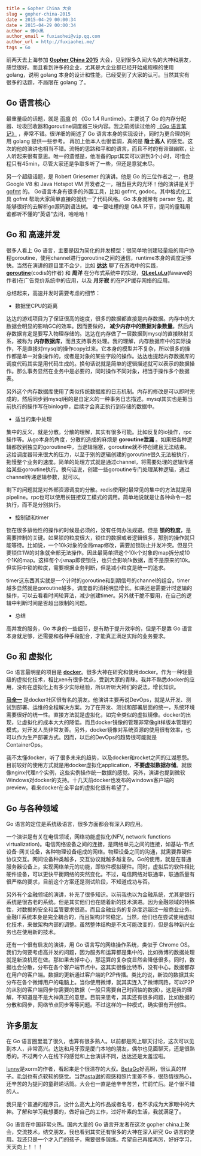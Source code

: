 ```ini

title = Gopher China 大会
slug = gopher-china-2015
date = 2015-04-29 00:00:34
date = 2015-04-29 00:00:34
author = 傅小黑
author_email = fuxiaohei@vip.qq.com
author_url = http://fuxiaohei.me/
tags = Go

```

前两天去上海参加 [**Gopher China 2015**](http://gopherchina.org) 大会，见到很多久闻大名的大神和朋友，感觉很好。而且看到许多的企业，尤其是大企业都已经开始成规模的使用 golang，说明 golang 本身的设计和性能，已经受到了大家的认可。当然其实有很多的话题，不局限在 golang 了。

<!--more-->

## Go 语言核心

最重量级的话题，就是 [雨痕](http://weibo.com/qyuhen) 的 《Go 1.4 Runtime》。主要说了 Go 的内存分配器、垃圾回收器和goroutine调度器三块内容。我之前阅读过他的 [《Go 语言笔记》](https://github.com/qyuhen/book) ，非常不错。很详细的阐述了 Go 语言本身的实现设计，同时为更合理的利用 golang 提供一些参考。 再加上他本人也很低调，真的是 **隐士高人** 的感觉。这次的他的演讲也相当不错。流畅的思路和平和的语言，而且不时的有诙谐幽默，让人听起来很有意思。唯一的遗憾是，他准备的ppt其实可以讲到3个小时，可惜会程只有45min，尽管大家还是争取多听了一些，但还是意犹未尽。

另一个超级话题，是 Robert Griesemer 的演讲。他是 Go 的三位作者之一，也是 Google V8 和 Java Hotspot VM 开发者之一，相当巨大的光环！他的演讲是关于 [gofmt](https://golang.org/cmd/gofmt/) 的。 Go语言本身有很多的外围工具，比如 gofmt, godoc。其中格式化工具 gofmt 帮助大家简单直接的就统一了代码风格。Go 本身就带有 parser 包，就能够很好的去解析go源码到语法树。 唯一要吐槽的是 Q&A 环节，提问的童鞋用谁都听不懂的“英语”去问，哈哈哈！


## Go 和 高速并发

很多人看上 Go 语言，主要是因为简化的并发模型：很简单地创建轻量级的用户协程goroutine，使用channel进行goroutine之间的通信，runtime本身的调度足够快。当然在演讲的题目里不会少，比如 [**达达**](http://weibo.com/unbe) 聊了在游戏中的实践，[**goroutine**](http://weibo.com/chuangyiyongpin)(codis的作者) 和 **周洋** 在分布式系统中的实现，[**QLeeLuLu**](http://weibo.com/qleelulu)(fawave的作者)在广告竞价系统中的应用，以及 **月牙寂** 的在P2P缓存网络的应用。

总结起来，高速并发时需要考虑的细节：

* 数据里CPU的距离

达达的游戏项目为了保证很高的速度，很多的数据都直接是内存数据。内存中的大数据会明显的影响GC的效率。因而要做的， **减少内存中的数据对象数量**。然后内存数据肯定是要写入物理存储的。达达在内存做了一层数据到mysql的直接映射关系，被称为 **内存数据库**，而且支持事务处理。我的理解，内存数据库中的实际操作，不是直接对mysql的操作copy过来。它本身的模型并不复杂，所以很多的操作都是单一对象操作的，或者是对象的某些字段的操作。达达也提起内存数据库的调度代码其实是用代码生成的。换句话说就是简单的逻辑描述就可以表示的数据操作。那么事务显然在业务中是必要的，同时操作不同对象，相当于操作多个数据表。

另外这个内存数据库使用了类似传统数据库的日志机制。内存的修改是可以即时完成的，然后同步到mysql用的是自定义的一种事务日志描述。mysql其实也是把当前执行的操作写在binlog中，后续才会真正执行到存储的数据中。

* 适当的集中处理

集中的反义，就是分散。分散的理解，其实有很多可能。比如反复的io操作，rpc操作等。从go本身的角度，分散的造成的麻烦是 **goroutine泄漏** 。如果把各种逻辑都放到独立的goroutine中，当逻辑阻塞，goroutine就不停创建且无法结束。这给调度器带来很大的压力，以至于别的逻辑创建的goroutine很久无法被执行，拖慢整个业务的速度。简单的处理方式就是通过channel，将需要处理的逻辑传递给某些goroutine执行。换句话说，创建一些goroutine专门处理某种逻辑，通过channel传递逻辑参数，就可以。

剩下的问题就是对外部资源调度的分散。redis使用时最常见的集中的方法就是用pipeline。rpc也可以使用长链接双工模式的调用。简单地说就是让各种命令一起执行，而不是分别执行。

* 控制锁和timer

锁在很多排他性的操作的时候是必须的，没有任何办法规避。但是 **锁的粒度**，是需要控制的关键。如果锁的粒度很大，锁住的数据或者逻辑很多，那别的操作就只能等待。比如说，一个10k对象的全局map修改，需要加锁防止并发冲突。但是只要锁住1W的对象就全部无法操作。因此最简单把这个10k个对象的map拆分成10个1K的map。这样每个小map即使锁住，也只会影响1k数据，而不是原来的10k。但实际中锁的粒度，需要根据业务判断，但是减小粒度是统一的追求。

timer这东西其实就是一个计时的goroutine和到期信号的channel的组合。timer越多显然就是goroutine越多。调度器的消耗明显增长。如果还是需要计时逻辑的操作，可以去看看时间轮算法，减少创建timer。另外就干脆不要用，在自己的逻辑中判断时间是否超出限制的问题。

* 总结

高并发的服务，Go 本身的一些细节，是有助于提升效率的，但是不是靠 Go 语言本身就足够，还需要和各种手段配合，才能真正满足实际的业务要求。

## Go 和 虚拟化

Go 语言最明星的项目是 [**docker**](http://www.docker.com)。很多大神在研究和使用docker。作为一种轻量级的虚拟化技术，相比xen有很多优点，受到大家的青睐。我并不熟悉docker的应用，没有在虚拟化上有多少实际经验，所以听听大神们的说法，增长知识。

[**马全一**](http://weibo.com/genedna) 是docker社区很有名的朋友。他演讲主要再说DevOps，就是从开发、测试到部署、运维的全程解决方案。为了在开发、测试和部署层面的统一，系统环境需要很好的统一性。直接方法就是虚拟化，如完全类似的虚拟镜像。docker的出现，让虚拟化的成本大大的降低。而且docker镜像的管理非常像git样版本管理的模式，对开发人员非常友善。另外，docker镜像对系统资源的使用很有效率，也可以作为生产部署方式。因而，以后的DevOps的趋势很可能就是ContainerOps。

我不太懂docker，听了很多未来的趋势，以及docker和rocket之间的江湖恩怨。目前较好的使用方式就是用docker虚拟化application，**不要虚拟数据存储**。就很像nginx代理n个实例，这些实例操作统一数据的感觉。另外，演讲也提到微软Windows对docker的支持。十几天前docker也发布的windows客户端的preview。看来docker在全平台的虚拟化很有希望了。

## Go 与各种领域

Go 语言的定位是系统级语言，很多方面都会有深入的应用。

一个演讲是有关在电信领域，网络功能虚拟化(NFV, network functions virtualization)。电信网络设备之间的连接，是网络单元之间的连接，如基站-节点设备-网关设备，各种物理设备组成的网络。物理设备之间的沟通，就需要靠硬件协议交互。网间设备种类越多，交互协议就越多越复杂。Go的使用，就是在普通服务器设备上，实现网络单元的功能，即软件模拟硬件。同时，虚拟后的软件相比硬件设备，可以更快平衡网络的突然变化。不过，电信网络对联通率，联通质量有很严格的要求，目前这个方案还是测试阶段，不知道成功与否。

另外有个金融领域的演讲，补充了很多知识。以前我也以为金融系统，尤其是银行系统是很古老的系统。但是其实他们也在随着新的技术演进。因为金融领域的特殊性，对数据的安全和监管要求很高。而且金融业务的复杂度远超过一般商业业务。金融IT系统本身是完全耦合的，而且架构非常稳定。当然，他们也在尝试使用虚拟化技术，来做架构内部的调整。虽然整体结构是不太可能改变的，但是各种新兴业务也在使用新的技术。

还有一个很有启发的演讲，用 Go 语言写的网络操作系统，类似于 Chrome OS。我们为何要考虑高并发的问题，因为服务和运算都是集中的，比如微博的数据处理就是新浪机房在做。那如果去掉中心，那运算的复杂度显然会降低很多。同时，数据也会分散，分布在各个客户端节点中。这其实很像比特币，没有中心，数据都存在用户的客户端。数据的更新通过客户端的P2P传播。类比的说，新浪的数据其实分布在各个微博用户的电脑上。当你使用微博，就其实连入了微博网路，可以P2P的从别的客户端同步你需要的数据（一般只需要自己时间轴的数据）。这是我的理解，不知道是不是大神真正的意思。目前来思考，其实还有很多问题，比如数据的分散和同步，网络节点同步等等问题。不过这样的一种模式，确实很有开创性。


<!--#### 一个小失望

七牛是 Go 语言在中国商用的先驱。许式伟也是 Go 语言最早的使用者和布道者之一。只是这次就聊个 HTTP 测试工具，实在是让人失望。亮点也就只有发明一种 DSL 来简化HTTP测试的描述。七牛本来也有很多可以聊的，比如云存储的冗余机制，多媒体文件的处理。所以，他来说这样的题目，实在是失望。-->


## 许多朋友

在 Go 语言圈里混了很久，也算有很多熟人。以前都是网上聊天讨论，这次可以见到本人，非常高兴。达达和月牙寂是厦门本地的朋友，偶尔也见面聊天，还是很熟悉的。不过两个人在线下的感觉和上台演讲不同，达达还是太羞涩啦。

[lunny](https://github.com/lunny)是xorm的作者，看起来是个很温存的大叔。[BetaGo](https://github.com/blackbeans)好高啊，很认真的样子。[毛剑](https://github.com/Terry-Mao)也有点软软的感觉。当然[asta谢](http://weibo.com/533452688)的观感和照片里差不多，很热情很热心，还辛苦的为提问的童鞋递话筒。大会也一直是他辛辛苦苦，忙前忙后。是个很不错的人。

我只是个普通的程序员，没什么高大上的作品或者名号，也不求成为大家眼中的大神。了解和学习我想要的，做好自己的工作，过好朴素的生活，我就满足了。

Go 语言在中国非常火热。国内大量的 Go 语言开发者在这次 gopher china上聚会，交流技术，结交朋友。我也看到其实还有很多的大神在深入研究 Go 语言的使用。我还只是一个才入门的孩子，需要很多锻炼。希望自己再接再厉，好好学习，天天向上！！！

